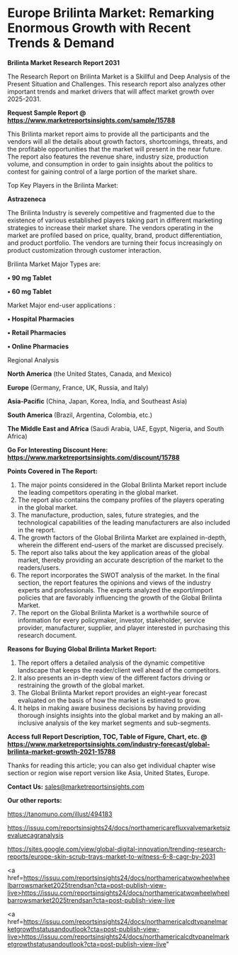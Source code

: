 # Europe Brilinta Market: Remarking Enormous Growth with Recent Trends & Demand

<strong>Brilinta Market Research Report 2031</strong>

The Research Report on Brilinta Market is a Skillful and Deep Analysis of the Present Situation and Challenges. This research report also analyzes other important trends and market drivers that will affect market growth over 2025-2031.

<strong>Request Sample Report @ <a href=https://www.marketreportsinsights.com/sample/15788>https://www.marketreportsinsights.com/sample/15788</a></strong>

This Brilinta market report aims to provide all the participants and the vendors will all the details about growth factors, shortcomings, threats, and the profitable opportunities that the market will present in the near future. The report also features the revenue share, industry size, production volume, and consumption in order to gain insights about the politics to contest for gaining control of a large portion of the market share.

Top Key Players in the Brilinta Market:

<strong>Astrazeneca</strong>

The Brilinta Industry is severely competitive and fragmented due to the existence of various established players taking part in different marketing strategies to increase their market share. The vendors operating in the market are profiled based on price, quality, brand, product differentiation, and product portfolio. The vendors are turning their focus increasingly on product customization through customer interaction.

Brilinta Market Major Types are:

<strong>• 90 mg Tablet

• 60 mg Tablet</strong>

Market Major end-user applications :

<strong>• Hospital Pharmacies

• Retail Pharmacies

• Online Pharmacies</strong>

Regional Analysis

</u><strong><b>North America</b></strong> (the United States, Canada, and Mexico)

<strong><b>Europe </b></strong>(Germany, France, UK, Russia, and Italy)

<strong><b>Asia-Pacific</b></strong> (China, Japan, Korea, India, and Southeast Asia)

<strong><b>South America</b></strong> (Brazil, Argentina, Colombia, etc.)

<strong><b>The Middle East and Africa</b></strong> (Saudi Arabia, UAE, Egypt, Nigeria, and South Africa)

<strong>Go For Interesting Discount Here: <a href=https://www.marketreportsinsights.com/discount/15788>https://www.marketreportsinsights.com/discount/15788</a></strong>

<strong>Points Covered in The Report:</strong>
<ol>
  <li>The major points considered in the Global Brilinta Market report include the leading competitors operating in the global market.</li>
  <li>The report also contains the company profiles of the players operating in the global market.</li>
  <li>The manufacture, production, sales, future strategies, and the technological capabilities of the leading manufacturers are also included in the report.</li>
  <li>The growth factors of the Global Brilinta Market are explained in-depth, wherein the different end-users of the market are discussed precisely.</li>
  <li>The report also talks about the key application areas of the global market, thereby providing an accurate description of the market to the readers/users.</li>
  <li>The report incorporates the SWOT analysis of the market. In the final section, the report features the opinions and views of the industry experts and professionals. The experts analyzed the export/import policies that are favorably influencing the growth of the Global Brilinta Market.</li>
  <li>The report on the Global Brilinta Market is a worthwhile source of information for every policymaker, investor, stakeholder, service provider, manufacturer, supplier, and player interested in purchasing this research document.</li>
</ol>
<strong>Reasons for Buying Global Brilinta Market Report:</strong>

<ol>
  <li>The report offers a detailed analysis of the dynamic competitive landscape that keeps the reader/client well ahead of the competitors.</li>
  <li>It also presents an in-depth view of the different factors driving or restraining the growth of the global market.</li>
  <li>The Global Brilinta Market report provides an eight-year forecast evaluated on the basis of how the market is estimated to grow.</li>
  <li>It helps in making aware business decisions by having providing thorough insights insights into the global market and by making an all-inclusive analysis of the key market segments and sub-segments.</li>
</ol>
<strong>Access full Report Description, TOC, Table of Figure, Chart, etc. @ <a href=https://www.marketreportsinsights.com/industry-forecast/global-brilinta-market-growth-2021-15788>https://www.marketreportsinsights.com/industry-forecast/global-brilinta-market-growth-2021-15788</a></strong>


Thanks for reading this article; you can also get individual chapter wise section or region wise report version like Asia, United States, Europe.

<strong>Contact Us:</strong>
sales@marketreportsinsights.com

<strong>Our other reports:</strong>

<a href=https://tanomuno.com/illust/494183>https://tanomuno.com/illust/494183</a>

<a href=https://issuu.com/reportsinsights24/docs/northamericarefluxvalvemarketsizevaluecagranalysis>https://issuu.com/reportsinsights24/docs/northamericarefluxvalvemarketsizevaluecagranalysis</a>

<a href=https://sites.google.com/view/global-digital-innovation/trending-research-reports/europe-skin-scrub-trays-market-to-witness-6-8-cagr-by-2031>https://sites.google.com/view/global-digital-innovation/trending-research-reports/europe-skin-scrub-trays-market-to-witness-6-8-cagr-by-2031</a>

<a href=https://issuu.com/reportsinsights24/docs/northamericatwowheelwheelbarrowsmarket2025trendsan?cta=post-publish-view-live>https://issuu.com/reportsinsights24/docs/northamericatwowheelwheelbarrowsmarket2025trendsan?cta=post-publish-view-live</a>

<a href=https://issuu.com/reportsinsights24/docs/northamericalcdtvpanelmarketgrowthstatusandoutlook?cta=post-publish-view-live>https://issuu.com/reportsinsights24/docs/northamericalcdtvpanelmarketgrowthstatusandoutlook?cta=post-publish-view-live</a>"
